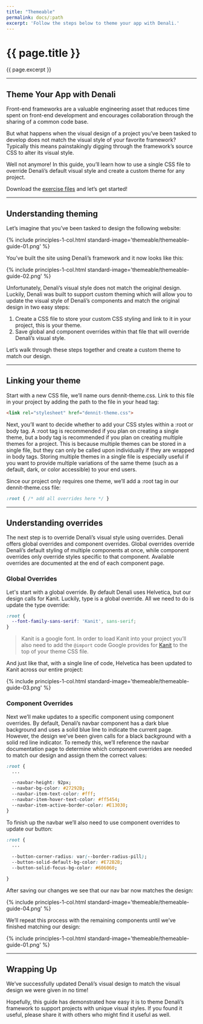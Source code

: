 ```yaml
---
title: "Themeable"
permalink: docs/:path
excerpt: 'Follow the steps below to theme your app with Denali.'
---
```


# {{ page.title }}
{{ page.excerpt }}

***

## Theme Your App with Denali

Front-end frameworks are a valuable engineering asset that reduces time spent on front-end development and encourages collaboration through the sharing of a common code base.

But what happens when the visual design of a project you’ve been tasked to develop does not match the visual style of your favorite framework? Typically this means painstakingly digging through the framework’s source CSS to alter its visual style.

Well not anymore! In this guide, you’ll learn how to use a single CSS file to override Denali’s default visual style and create a custom theme for any project.

Download the <a href="/assets/downloads/guides/themeable-guide.zip" download>exercise files</a> and let’s get started!

***

## Understanding theming
Let’s imagine that you’ve been tasked to design the following website:

{% include principles-1-col.html
  standard-image='themeable/themeable-guide-01.png'
%}

You’ve built the site using Denali’s framework and it now looks like this:

{% include principles-1-col.html
  standard-image='themeable/themeable-guide-02.png'
%}

Unfortunately, Denali’s visual style does not match the original design. Luckily, Denali was built to support custom theming which will allow you to update the visual style of Denali’s components and match the original design in two easy steps:

1. Create a CSS file to store your custom CSS styling and link to it in your project, this is your theme.
2. Save global and component overrides within that file that will override Denali’s visual style.

Let’s walk through these steps together and create a custom theme to match our design.

***

## Linking your theme
Start with a new CSS file, we’ll name ours dennit-theme.css. Link to this file in your project by adding the path to the file in your head tag:

```html
<link rel="stylesheet" href="dennit-theme.css">
```

Next, you’ll want to decide whether to add your CSS styles within a :root or body tag. A :root tag is recommended if you plan on creating a single theme, but a body tag is recommended if you plan on creating multiple themes for a project. This is because multiple themes can be stored in a single file, but they can only be called upon individually if they are wrapped in body tags. Storing multiple themes in a single file is especially useful if you want to provide multiple variations of the same theme (such as a default, dark, or color accessible) to your end users.

Since our project only requires one theme, we’ll add a :root tag in our dennit-theme.css file:

```css
:root { /* add all overrides here */ }
```

***

## Understanding overrides
The next step is to override Denali’s visual style using overrides. Denali offers global overrides and component overrides. Global overrides override Denali’s default styling of multiple components at once, while component overrides only override styles specific to that component. Available overrides are documented at the end of each component page.

### Global Overrides
Let's start with a global override. By default Denali uses Helvetica, but our design calls for Kanit. Luckily, type is a global override. All we need to do is update the type override:

```css
:root {
  --font-family-sans-serif: 'Kanit', sans-serif;
}
```
> Kanit is a google font. In order to load Kanit into your project you’ll also need to add the `@import` code Google provides for [Kanit](https://fonts.google.com/specimen/Kanit?selection.family=Kanit) to the top of your theme CSS file.

And just like that, with a single line of code, Helvetica has been updated to Kanit across our entire project:

{% include principles-1-col.html
  standard-image='themeable/themeable-guide-03.png'
%}

### Component Overrides
Next we’ll make updates to a specific component using component overrides. By default, Denali’s navbar component has a dark blue background and uses a solid blue line to indicate the current page. However, the design we’ve been given calls for a black background with a solid red line indicator. To remedy this, we’ll reference the navbar documentation page to determine which component overrides are needed to match our design and assign them the correct values:

```css
:root {
  ...

  --navbar-height: 92px;
  --navbar-bg-color: #27292B;
  --navbar-item-text-color: #fff;
  --navbar-item-hover-text-color: #ff5454;
  --navbar-item-active-border-color: #E13030;
}
```

To finish up the navbar we’ll also need to use component overrides to update our button: 

```css
:root {
  ...
  
  --button-corner-radius: var(--border-radius-pill);
  --button-solid-default-bg-color: #E72B2B;
  --button-solid-focus-bg-color: #606060;

}
```

After saving our changes we see that our nav bar now matches the design:

{% include principles-1-col.html
  standard-image='themeable/themeable-guide-04.png'
%}

We’ll repeat this process with the remaining components until we’ve finished matching our design:

{% include principles-1-col.html
  standard-image='themeable/themeable-guide-01.png'
%}

***

## Wrapping Up
We’ve successfully updated Denali’s visual design to match the visual design we were given in no time!

Hopefully, this guide has demonstrated how easy it is to theme Denali’s framework to support projects with unique visual styles. If you found it useful, please share it with others who might find it useful as well.

